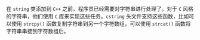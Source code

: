 在 `string` 类添加到 `C++` 之前，程序员已经需要对字符串进行处理了。对于 `C` 风格的字符串，他们使用 `C` 库来实现这些任务。`cstring` 头文件支持这些函数，比如可以使用 `strcpy()` 函数复制字符串到另一个字符数组，可以使用 `strcat()` 函数将字符串串接到字符数组后。